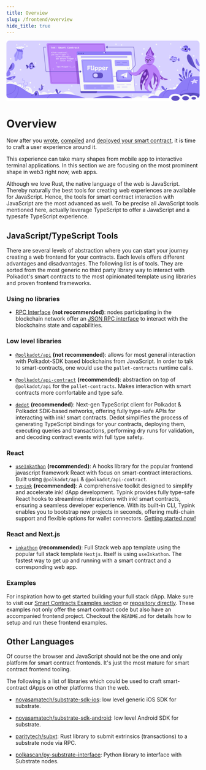 ```yaml
---
title: Overview
slug: /frontend/overview
hide_title: true
---
```


![Frontend Title Picture](/img/title/frontend.svg)

# Overview

Now after you [wrote](../getting-started/creating.md), [compiled](../getting-started/compiling.md) and [deployed your smart contract](../getting-started/deploying.md), it is time to craft a user experience around it.

This experience can take many shapes from mobile app to interactive terminal applications. In this section we are focusing on the most prominent shape in web3 right now, web apps.

Although we love Rust, the native language of the web is JavaScript. Thereby naturally the best tools for creating web experiences are available for JavaScript. Hence, the tools for smart contract interaction with JavaScript are the most advanced as well. To be precise all JavaScript tools mentioned here, actually leverage TypeScript to offer a JavaScript and a typesafe TypeScript experience.

## JavaScript/TypeScript Tools

There are several levels of abstraction where you can start your journey creating a web frontend for your contracts. Each levels offers different advantages and disadvantages. The following list is of tools. They are sorted from the most generic no third party library way to interact with Polkadot's smart contracts to the most opinionated template using libraries and proven frontend frameworks.

### Using no libraries

- [RPC Interface](https://wiki.polkadot.network/docs/build-node-interaction) **(not recommended)**: nodes participating in the blockchain network offer an [JSON RPC interface](https://www.jsonrpc.org/) to interact with the blockchains state and capabilities.

### Low level libraries

- [`@polkadot/api`](https://polkadot.js.org/docs/api) **(not recommended)**: allows for most general interaction with Polkadot-SDK based blockchains from JavaScript. In order to talk to smart-contracts, one would use the `pallet-contracts` runtime calls.

- [`@polkadot/api-contract`](https://polkadot.js.org/docs/api-contract) **(recommended)**: abstraction on top of `@polkadot/api` for the `pallet-contracts`. Makes interaction with smart contracts more comfortable and type safe.

* [`dedot`](https://docs.dedot.dev/ink-smart-contracts/intro) **(recommended)**: Next-gen TypeScript client for Polkadot & Polkadot SDK-based networks, offering fully type-safe APIs for interacting with ink! smart contracts. Dedot simplifies the process of generating TypeScript bindings for your contracts, deploying them, executing queries and transactions, performing dry runs for validation, and decoding contract events with full type safety.

### React

- [`useInkathon`](https://github.com/scio-labs/use-inkathon) **(recommended)**: A hooks library for the popular frontend javascript framework React with focus on smart-contract interactions. Built using `@polkadot/api` & `@polkadot/api-contract`.
- [`typink`](https://docs.dedot.dev/typink) **(recommended)**: A comprehensive toolkit designed to simplify and accelerate ink! dApp development. Typink provides fully type-safe React hooks to streamlines interactions with ink! smart contracts, ensuring a seamless developer experience. With its built-in CLI, Typink enables you to bootstrap new projects in seconds, offering multi-chain support and flexible options for wallet connectors. [Getting started now!](../getting-started/typink)

### React and Next.js

- [`inkathon`](https://github.com/scio-labs/inkathon) **(recommended)**: Full Stack web app template using the popular full stack template `Nextjs`. Itself is using `useInkathon`. The fastest way to get up and running with a smart contract and a corresponding web app.

### Examples

For inspiration how to get started building your full stack dApp. Make sure to visit our [Smart Contracts Examples section](../examples/contracts.mdx) or [repository directly](https://github.com/use-ink/ink-examples). These examples not only offer the smart contract code but also have an accompanied frontend project. Checkout the `README.md` for details how to setup and run these frontend examples.

## Other Languages

Of course the browser and JavaScript should not be the one and only platform for smart contract frontends. It's just the most mature for smart contract frontend tooling.

The following is a list of libraries which could be used to craft smart-contract dApps on other platforms than the web.

- [novasamatech/substrate-sdk-ios](https://github.com/novasamatech/substrate-sdk-ios): low level generic iOS SDK for substrate.

- [novasamatech/substrate-sdk-android](https://github.com/novasamatech/substrate-sdk-android): low level Android SDK for substrate.

- [paritytech/subxt](https://github.com/paritytech/subxt): Rust library to submit extrinsics (transactions) to a substrate node via RPC.

- [polkascan/py-substrate-interface](https://github.com/polkascan/py-substrate-interface/blob/master/docs/usage/ink-contract-interfacing.md): Python library to interface with Substrate nodes.
